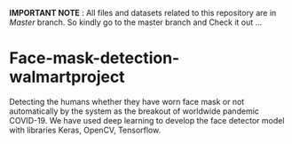   **IMPORTANT NOTE** : All files and datasets related to this repository are in *Master* branch. So kindly go to the master branch and Check it out ... <br>
  # Face-mask-detection-walmartproject
   Detecting the humans whether they have worn face mask or not automatically by the system as the breakout of worldwide pandemic COVID-19. We have used deep learning to develop the face detector model with libraries Keras, OpenCV, Tensorflow.

 


 
